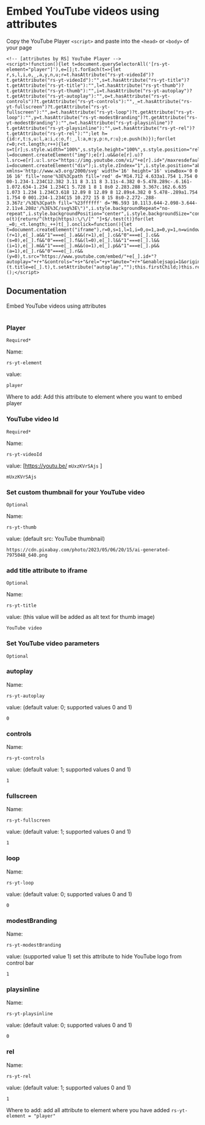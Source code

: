 # Embed YouTube videos using attributes

Copy the YouTube Player ```<script>``` and paste into the ```<head>``` or ```<body>``` of your page
```
<!-- [attributes by RS] YouTube Player -->
<script>!function(){let t=document.querySelectorAll('[rs-yt-element="player"]'),e=[];t.forEach(t=>{let r,s,l,i,o,_,a,y,n,u;r=t.hasAttribute("rs-yt-videoId")?t.getAttribute("rs-yt-videoId"):"",s=t.hasAttribute("rs-yt-title")?t.getAttribute("rs-yt-title"):"",l=t.hasAttribute("rs-yt-thumb")?t.getAttribute("rs-yt-thumb"):"",i=t.hasAttribute("rs-yt-autoplay")?t.getAttribute("rs-yt-autoplay"):"",o=t.hasAttribute("rs-yt-controls")?t.getAttribute("rs-yt-controls"):"",_=t.hasAttribute("rs-yt-fullscreen")?t.getAttribute("rs-yt-fullscreen"):"",a=t.hasAttribute("rs-yt-loop")?t.getAttribute("rs-yt-loop"):"",y=t.hasAttribute("rs-yt-modestBranding")?t.getAttribute("rs-yt-modestBranding"):"",n=t.hasAttribute("rs-yt-playsinline")?t.getAttribute("rs-yt-playsinline"):"",u=t.hasAttribute("rs-yt-rel")?t.getAttribute("rs-yt-rel"):"";let h={id:r,t:s,u:l,a:i,c:o,f:_,l:a,m:y,p:n,r:u};e.push(h)});for(let r=0;r<t.length;r++){let s=t[r];s.style.width="100%",s.style.height="100%",s.style.position="relative";let l=document.createElement("img");e[r].u&&o(e[r].u)?l.src=e[r].u:l.src="https://img.youtube.com/vi/"+e[r].id+"/maxresdefault.jpg",l.style.width="100%",l.style.height="100%",l.style.objectFit="cover",l.style.position="relative",l.style.top="0",l.style.left="0",l.alt=e[r].t,l.style.cursor="pointer",t[r].appendChild(l);let i=document.createElement("div");i.style.zIndex="1",i.style.position="absolute",i.style.top="43%",i.style.left="43%",i.style.width="15%",i.style.height="15%",i.style.backgroundImage="url(\"data:image/svg+xml,%3Csvg xmlns='http://www.w3.org/2000/svg' width='16' height='16' viewBox='0 0 16 16' fill='none'%3E%3Cpath fill='red' d='M14.712 4.633a1.754 1.754 0 00-1.234-1.234C12.382 3.11 8 3.11 8 3.11s-4.382 0-5.478.289c-.6.161-1.072.634-1.234 1.234C1 5.728 1 8 1 8s0 2.283.288 3.367c.162.6.635 1.073 1.234 1.234C3.618 12.89 8 12.89 8 12.89s4.382 0 5.478-.289a1.754 1.754 0 001.234-1.234C15 10.272 15 8 15 8s0-2.272-.288-3.367z'/%3E%3Cpath fill='%23ffffff' d='M6.593 10.11l3.644-2.098-3.644-2.11v4.208z'/%3E%3C/svg%3E\")",i.style.backgroundRepeat="no-repeat",i.style.backgroundPosition="center",i.style.backgroundSize="contain",i.style.cursor="pointer",t[r].appendChild(i)}function o(t){return/^(http|https):\/\/[^ "]+$/.test(t)}for(let _=0;_<t.length;_++)t[_].onclick=function(){let t=document.createElement("iframe"),r=0,s=1,l=1,i=0,o=1,a=0,y=1,n=window.location.href;for(e[_].t&&"true"===e[_].t&&(r=1),e[_].a&&"1"===e[_].a&&(r=1),e[_].c&&"0"===e[_].c&&(s=0),e[_].f&&"0"===e[_].f&&(l=0),e[_].l&&"1"===e[_].l&&(i=1),e[_].m&&"1"===e[_].m&&(o=1),e[_].p&&"1"===e[_].p&&(a=1),e[_].r&&"0"===e[_].r&&(y=0),t.src="https://www.youtube.com/embed/"+e[_].id+"?autoplay="+r+"&controls="+s+"&rel="+y+"&mute="+r+"&enablejsapi=1&origin="+n+"&widget_referrer="+n+"&playsinline="+a+"&iv_load_policy=3&fs="+l+"&modestbranding="+o,t.frameborder="0",t.style.width="100%",t.style.top="0",t.style.left="0",t.style.height="100%",t.style.position="absolute",e[_].t&&(t.title=e[_].t),t.setAttribute("autoplay","");this.firstChild;)this.removeChild(this.firstChild);this.appendChild(t)}}();</script>
```
## Documentation
Embed YouTube videos using attributes
#
### Player
```Required*```

Name:
```
rs-yt-element
```
value: 
```
player
```
Where to add:  Add this attribute to element where you want to embed player
### YouTube video Id 
```Required*```

Name:
```
rs-yt-videoId 
```
value: [https://youtu.be/ ```mUxzKVrSAjs``` ]
``` 
mUxzKVrSAjs
```
### Set custom thumbnail for your YouTube video 
```Optional```

Name:
```
rs-yt-thumb
```
value: (default src: YouTube thumbnail)
``` 
https://cdn.pixabay.com/photo/2023/05/06/20/15/ai-generated-7975048_640.png
```
### add title attribute to iframe
```Optional```

Name:
```
rs-yt-title
```
value: (this value will be added as alt text for thumb image)
``` 
YouTube video
```
### Set YouTube video parameters 
```Optional```

### autoplay
Name:
```
rs-yt-autoplay
```
value: (default value: 0; supported values 0 and 1)
``` 
0
```
### controls
Name:
```
rs-yt-controls
```
value: (default value: 1; supported values 0 and 1)
``` 
1
```
### fullscreen
Name:
```
rs-yt-fullscreen
```
value: (default value: 1; supported values 0 and 1)
``` 
1
```
### loop
Name:
```
rs-yt-loop
```
value: (default value: 0; supported values 0 and 1)
``` 
0
```
### modestBranding
Name:
```
rs-yt-modestBranding
```
value: (supported value 1) set this attribute to hide YouTube logo from control bar
``` 
1
```
### playsinline
Name:
```
rs-yt-playsinline
```
value: (default value: 0; supported values 0 and 1)
``` 
0
```
### rel
Name:
```
rs-yt-rel
```
value: (default value: 1; supported values 0 and 1)
``` 
1
```
Where to add: add all attribute to element where you have added ```rs-yt-element = "player"```
